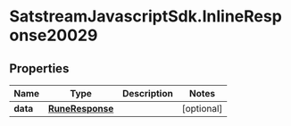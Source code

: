 # SatstreamJavascriptSdk.InlineResponse20029

## Properties
Name | Type | Description | Notes
------------ | ------------- | ------------- | -------------
**data** | [**RuneResponse**](RuneResponse.md) |  | [optional] 
